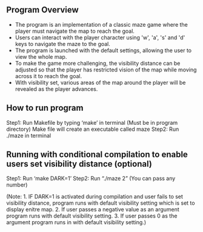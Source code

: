 ## Program Overview
- The program is an implementation of a classic maze game where the player must navigate the map to reach the goal. 
- Users can interact with the player character using 'w', 'a', 's' and 'd' keys to navigate the maze to the goal. 
- The program is launched with the default settings, allowing the user to view the whole map. 
- To make the game more challenging, the visibility distance can be adjusted so that the player has restricted vision 
  of the map while moving across it to reach the goal. 
- With visibility set, various areas of the map around the player will be revealed as the player advances.

## How to run program
Step1: Run Makefile by typing ‘make’ in terminal (Must be in program directory)
Make file will create an executable called maze
Step2: Run ./maze in terminal

## Running with conditional compilation to enable users set visibility distance (optional)
Step1: Run ‘make DARK=1’ 
Step2: Run “./maze 2” (You can pass any number)

(Note: 1. IF DARK=1 is activated during compilation and user fails to set visibility distance, program 
          runs with default visibility setting which is set to display enitre map.
       2. If user passes a negative value as an argument program runs with default visibility setting.
       3. If user passes 0 as the argument program runs in with default visibility setting.)
